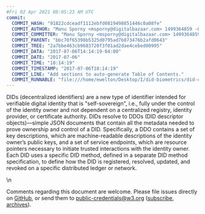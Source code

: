```yaml
---
#Fri 02 Apr 2021 08:05:23 AM UTC
commit:
  COMMIT_HASH: "91822cdceadf1112ebfd0819498851446c0a08fe"
  COMMIT_AUTHOR: "Manu Sporny <msporny@digitalbazaar.com> 1499364859 -0400"
  COMMIT_COMMITTER: "Manu Sporny <msporny@digitalbazaar.com> 1499364859 -0400"
  COMMIT_PARENT: "bbc70f65398b5325d0795ad7b873476b2afd0643"
  COMMIT_TREE: "2a7bbe463cb9683720f3f01ad2dae4cebed00995"
  COMMIT_DATA: "2017-07-06T14:14:19-04:00"
  COMMIT_DATE: "2017-07-06"
  COMMIT_TIME: "18:14:19"
  COMMIT_TIMESTAMP: "2017-07-06T18:14:19"
  COMMIT_LINE: "Add sections to auto-generate Table of Contents."
  COMMIT_RUNNABLE: "file:///home/ewelton/Desktop/I/did-biometrics/did-core-dataset/analysis/runnable/2017-07-06/snapshot/index.html"
---
```


<section id="abstract">
<p>
DIDs (decentralized identifiers) are a new type of identifier intended
for verifiable digital identity that is "self-sovereign", i.e., fully
under the control of the identity owner and not dependent on a
centralized registry, identity provider, or certificate authority. DIDs
resolve to DDOs (DID descriptor objects)—simple JSON documents that
contain all the metadata needed to prove ownership and control of a DID.
Specifically, a DDO contains a set of key descriptions, which are
machine-readable descriptions of the identity owner’s public keys, and a
set of service endpoints, which are resource pointers necessary to
initiate trusted interactions with the identity owner. Each DID uses a
specific DID method, defined in a separate DID method specification, to
define how the DID is registered, resolved, updated, and revoked on a
specific distributed ledger or network.
      </p>
</section>
\n
<section id="sotd">
<p>
Comments regarding this document are welcome. Please file issues
directly on <a href="https://github.com/opencreds/did-spec/issues/">GitHub</a>,
or send them to
<a href="mailto:public-credentials@w3.org">public-credentials@w3.org</a>
(<a href="mailto:public-credentials-request@w3.org?subject=subscribe">subscribe</a>,
<a href="https://lists.w3.org/Archives/Public/public-credentials/">archives</a>).
</p>
</section>
